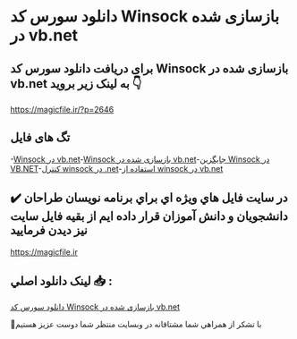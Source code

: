 # دانلود سورس کد Winsock بازسازی شده در vb.net

## برای دریافت دانلود سورس کد Winsock بازسازی شده در vb.net به لینک زیر بروید 👇

https://magicfile.ir/?p=2646

## تگ های فایل

-[Winsock در vb.net](https://magicfile.ir/product/%d8%b3%d9%88%d8%b1%d8%b3-%d9%88-%da%a9%d8%afwinsock-%d8%a8%d8%a7%d8%b2%d8%b3%d8%a7%d8%b2%db%8c-%d8%b4%d8%af%d9%87-%d8%af%d8%b1-vbnet/)-[Winsock بازسازی شده در vb.net](https://magicfile.ir/product/%d8%b3%d9%88%d8%b1%d8%b3-%d9%88-%da%a9%d8%afwinsock-%d8%a8%d8%a7%d8%b2%d8%b3%d8%a7%d8%b2%db%8c-%d8%b4%d8%af%d9%87-%d8%af%d8%b1-vbnet/)-[جایگزین Winsock در VB.NET](https://magicfile.ir/product/%d8%b3%d9%88%d8%b1%d8%b3-%d9%88-%da%a9%d8%afwinsock-%d8%a8%d8%a7%d8%b2%d8%b3%d8%a7%d8%b2%db%8c-%d8%b4%d8%af%d9%87-%d8%af%d8%b1-vbnet/)-[کنترل winsock در .net](https://magicfile.ir/product/%d8%b3%d9%88%d8%b1%d8%b3-%d9%88-%da%a9%d8%afwinsock-%d8%a8%d8%a7%d8%b2%d8%b3%d8%a7%d8%b2%db%8c-%d8%b4%d8%af%d9%87-%d8%af%d8%b1-vbnet/)-[استفاده از  winsock در vb.net](https://magicfile.ir/product/%d8%b3%d9%88%d8%b1%d8%b3-%d9%88-%da%a9%d8%afwinsock-%d8%a8%d8%a7%d8%b2%d8%b3%d8%a7%d8%b2%db%8c-%d8%b4%d8%af%d9%87-%d8%af%d8%b1-vbnet/)

## ✔️ در سايت فايل هاي ويژه اي براي برنامه نويسان طراحان دانشجويان و دانش آموزان قرار داده ايم از بقيه فايل سايت نيز ديدن فرماييد

https://magicfile.ir


## لينک دانلود اصلي 📥 :

[دانلود سورس کد Winsock بازسازی شده در vb.net](https://magicfile.ir/product/%d8%b3%d9%88%d8%b1%d8%b3-%d9%88-%da%a9%d8%afwinsock-%d8%a8%d8%a7%d8%b2%d8%b3%d8%a7%d8%b2%db%8c-%d8%b4%d8%af%d9%87-%d8%af%d8%b1-vbnet/) 


🙏با تشکر از همراهي شما مشتاقانه در وبسایت منتظر شما دوست عزیز هستیم


